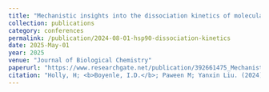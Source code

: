 ```yaml
---
title: "Mechanistic insights into the dissociation kinetics of molecular chaperone Hsp90 inhibitors"
collection: publications
category: conferences
permalink: /publication/2024-08-01-hsp90-dissociation-kinetics
date: 2025-May-01
year: 2025
venue: "Journal of Biological Chemistry"
paperurl: "https://www.researchgate.net/publication/392661475_Mechanistic_insights_into_the_dissociation_kinetics_of_molecular_chaperone_Hsp90_inhibitors"
citation: "Holly, H; <b>Boyenle, I.D.</b>; Paween M; Yanxin Liu. (2024). Mechanistic insights into the dissociation kinetics of molecular chaperone Hsp90 inhibitors. <i>Journal of Biological Chemistry</i>. https://www.jbc.org/article/S0021-9258(25)00842-7/fulltext"
---
```

